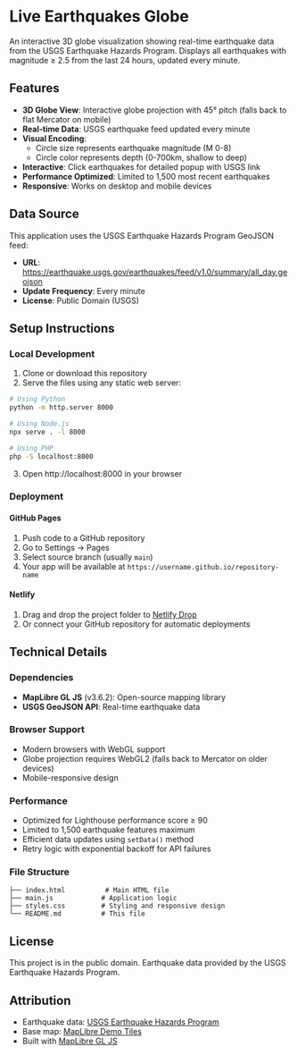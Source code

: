 # Live Earthquakes Globe

An interactive 3D globe visualization showing real-time earthquake data from the USGS Earthquake Hazards Program. Displays all earthquakes with magnitude ≥ 2.5 from the last 24 hours, updated every minute.

## Features

- **3D Globe View**: Interactive globe projection with 45° pitch (falls back to flat Mercator on mobile)
- **Real-time Data**: USGS earthquake feed updated every minute
- **Visual Encoding**: 
  - Circle size represents earthquake magnitude (M 0-8)
  - Circle color represents depth (0-700km, shallow to deep)
- **Interactive**: Click earthquakes for detailed popup with USGS link
- **Performance Optimized**: Limited to 1,500 most recent earthquakes
- **Responsive**: Works on desktop and mobile devices

## Data Source

This application uses the USGS Earthquake Hazards Program GeoJSON feed:
- **URL**: https://earthquake.usgs.gov/earthquakes/feed/v1.0/summary/all_day.geojson
- **Update Frequency**: Every minute
- **License**: Public Domain (USGS)

## Setup Instructions

### Local Development

1. Clone or download this repository
2. Serve the files using any static web server:

```bash
# Using Python
python -m http.server 8000

# Using Node.js
npx serve . -l 8000

# Using PHP
php -S localhost:8000
```

3. Open http://localhost:8000 in your browser

### Deployment

#### GitHub Pages

1. Push code to a GitHub repository
2. Go to Settings → Pages
3. Select source branch (usually `main`)
4. Your app will be available at `https://username.github.io/repository-name`

#### Netlify

1. Drag and drop the project folder to [Netlify Drop](https://app.netlify.com/drop)
2. Or connect your GitHub repository for automatic deployments

## Technical Details

### Dependencies

- **MapLibre GL JS** (v3.6.2): Open-source mapping library
- **USGS GeoJSON API**: Real-time earthquake data

### Browser Support

- Modern browsers with WebGL support
- Globe projection requires WebGL2 (falls back to Mercator on older devices)
- Mobile-responsive design

### Performance

- Optimized for Lighthouse performance score ≥ 90
- Limited to 1,500 earthquake features maximum
- Efficient data updates using `setData()` method
- Retry logic with exponential backoff for API failures

### File Structure

```
├── index.html          # Main HTML file
├── main.js            # Application logic
├── styles.css         # Styling and responsive design
└── README.md          # This file
```

## License

This project is in the public domain. Earthquake data provided by the USGS Earthquake Hazards Program.

## Attribution

- Earthquake data: [USGS Earthquake Hazards Program](https://earthquake.usgs.gov/)
- Base map: [MapLibre Demo Tiles](https://demotiles.maplibre.org/)
- Built with [MapLibre GL JS](https://maplibre.org/)